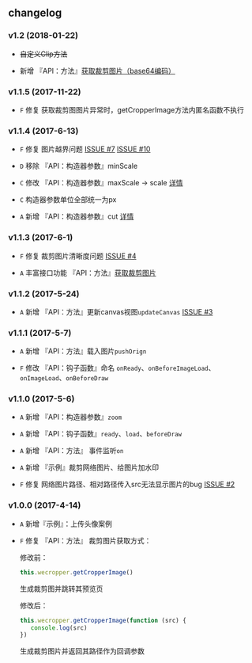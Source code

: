 ## changelog

### v1.2 (2018-01-22)

- ~~自定义Clip方法~~

- 新增 『API：方法』[获取裁剪图片（base64编码）](https://we-plugin.github.io/we-cropper/#/api?id=wecroppergetcropperbase64callback)

### v1.1.5 (2017-11-22)

- `F` 修复 获取裁剪图图片异常时，getCropperImage方法内匿名函数不执行

### v1.1.4 (2017-6-13)

- `F` 修复 图片越界问题 [ISSUE #7](https://github.com/we-plugin/we-cropper/issues/7) [ISSUE #10](https://github.com/we-plugin/we-cropper/issues/10)

- `D` 移除 『API：构造器参数』minScale

- `C` 修改 『API：构造器参数』maxScale -> scale [详情]()

- `C` 构造器参数单位全部统一为px

- `A` 新增 『API：构造器参数』cut [详情]()

### v1.1.3 (2017-6-1)
- `F` 修复 裁剪图片清晰度问题 [ISSUE #4](https://github.com/we-plugin/we-cropper/issues/4)

- `A` 丰富接口功能 『API：方法』[获取裁剪图片](https://we-plugin.github.io/we-cropper/#/api?id=wecroppergetcropperimageoptcallback)

### v1.1.2 (2017-5-24)
- `A` 新增 『API：方法』更新canvas视图`updateCanvas` [ISSUE #3](https://github.com/we-plugin/we-cropper/issues/3)

### v1.1.1 (2017-5-7)
- `A` 新增 『API：方法』载入图片`pushOrign`

- `F` 修改 『API：钩子函数』命名 `onReady`、`onBeforeImageLoad`、`onImageLoad`、`onBeforeDraw`

### v1.1.0 (2017-5-6)

- `A` 新增 『API：构造器参数』`zoom`

- `A` 新增 『API：钩子函数』`ready`、`load`、`beforeDraw`

- `A` 新增 『API：方法』 事件监听`on`

- `A` 新增 『示例』裁剪网络图片、给图片加水印

- `F` 修复  网络图片路径、相对路径传入src无法显示图片的bug [ISSUE #2](https://github.com/we-plugin/we-cropper/issues/2)

### v1.0.0 (2017-4-14) 

- `A` 新增『示例』：上传头像案例

- `F` 修复 『API：方法』 裁剪图片获取方式： 

    修改前：

    ```javascript
    this.wecropper.getCropperImage()
    ```

    生成裁剪图并跳转其预览页
    
    修改后：
    
    ```javascript
    this.wecropper.getCropperImage(function (src) {
       console.log(src)
    })
    ```
    生成裁剪图片并返回其路径作为回调参数
    